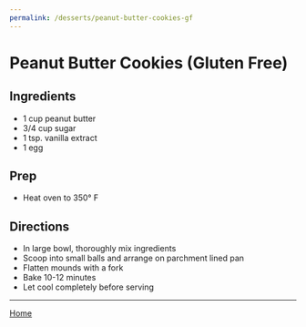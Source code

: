 ```yaml
---
permalink: /desserts/peanut-butter-cookies-gf
---
```

# Peanut Butter Cookies (Gluten Free)

## Ingredients

- 1 cup peanut butter
- 3/4 cup sugar
- 1 tsp. vanilla extract
- 1 egg

## Prep

- Heat oven to 350° F

## Directions

- In large bowl, thoroughly mix ingredients
- Scoop into small balls and arrange on parchment lined pan
- Flatten mounds with a fork
- Bake 10-12 minutes
- Let cool completely before serving

---

[Home](https://thomasjbarrett82.github.io)
